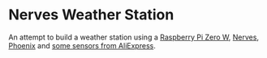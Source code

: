 # Nerves Weather Station

An attempt to build a weather station using a [Raspberry Pi Zero
W](https://www.raspberrypi.com/products/raspberry-pi-zero-w/),
[Nerves](https://www.nerves-project.org/),
[Phoenix](https://www.phoenixframework.org/) and [some sensors from
AliExpress](https://www.aliexpress.com/item/1214985366.html).
